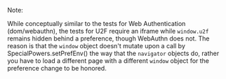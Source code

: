 Note:

While conceptually similar to the tests for Web Authentication (dom/webauthn),
the tests for U2F require an iframe while `window.u2f` remains hidden behind a
preference, though WebAuthn does not. The reason is that the `window` object
doesn't mutate upon a call by SpecialPowers.setPrefEnv() the way that the
`navigator` objects do, rather you have to load a different page with a different
`window` object for the preference change to be honored.
